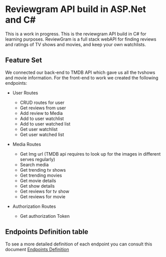 # Reviewgram API build in ASP.Net and C#

This is a work in progress. This is the reviewgram API build in C# for learning purposes. ReviewGram is a full stack webAPI for finding reviews and ratings of TV shows and movies, and keep your own watchlists.
 
## Feature Set

We connected our back-end to TMDB API which gave us all the tvshows and movie information. For the front-end to work we created the following endpoints:

 - User Routes
	 - CRUD routes for user
	 - Get reviews from user
	 - Add review to Media
	 - Add to user watchlist
	 - Add to user watched list
	 - Get user watchlist
	 - Get user watched list
	 
 - Media Routes
	 - Get Img url (TMDB api requires to look up for the images in different serves regularly)
	 - Search media
	 - Get trending tv shows
	 - Get trending movies
	 - Get movie details
	 - Get show details
	 - Get reviews for tv show
	 - Get reviews for movie
	   
 - Authorization Routes
	 - Get authorization Token

## Endpoints Definition table
To see a more detailed definition of each endpoint you can consult this document [Endpoints Definition](/docs/endpoints.md)

